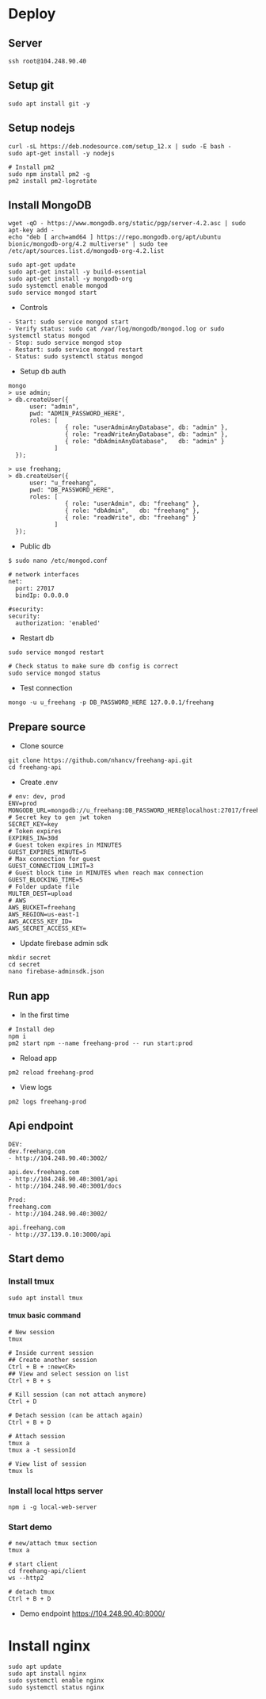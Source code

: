 # Deploy

## Server
```
ssh root@104.248.90.40
```

## Setup git
```
sudo apt install git -y
```

## Setup nodejs
```
curl -sL https://deb.nodesource.com/setup_12.x | sudo -E bash -
sudo apt-get install -y nodejs

# Install pm2
sudo npm install pm2 -g
pm2 install pm2-logrotate
```

## Install MongoDB
```
wget -qO - https://www.mongodb.org/static/pgp/server-4.2.asc | sudo apt-key add -
echo "deb [ arch=amd64 ] https://repo.mongodb.org/apt/ubuntu bionic/mongodb-org/4.2 multiverse" | sudo tee /etc/apt/sources.list.d/mongodb-org-4.2.list

sudo apt-get update
sudo apt-get install -y build-essential
sudo apt-get install -y mongodb-org
sudo systemctl enable mongod
sudo service mongod start
```

- Controls
```
- Start: sudo service mongod start
- Verify status: sudo cat /var/log/mongodb/mongod.log or sudo systemctl status mongod
- Stop: sudo service mongod stop
- Restart: sudo service mongod restart
- Status: sudo systemctl status mongod
```

- Setup db auth
```
mongo
> use admin;
> db.createUser({
      user: "admin",
      pwd: "ADMIN_PASSWORD_HERE",
      roles: [
                { role: "userAdminAnyDatabase", db: "admin" },
                { role: "readWriteAnyDatabase", db: "admin" },
                { role: "dbAdminAnyDatabase",   db: "admin" }
             ]
  });

> use freehang;
> db.createUser({
      user: "u_freehang",
      pwd: "DB_PASSWORD_HERE",
      roles: [
                { role: "userAdmin", db: "freehang" },
                { role: "dbAdmin",   db: "freehang" },
                { role: "readWrite", db: "freehang" }
             ]
  });
```

- Public db
```
$ sudo nano /etc/mongod.conf

# network interfaces
net:
  port: 27017
  bindIp: 0.0.0.0

#security:
security:
  authorization: 'enabled'
```

- Restart db
```
sudo service mongod restart

# Check status to make sure db config is correct
sudo service mongod status
```

- Test connection
```
mongo -u u_freehang -p DB_PASSWORD_HERE 127.0.0.1/freehang
```

## Prepare source
- Clone source 
```
git clone https://github.com/nhancv/freehang-api.git
cd freehang-api
```

- Create .env
```
# env: dev, prod
ENV=prod
MONGODB_URL=mongodb://u_freehang:DB_PASSWORD_HERE@localhost:27017/freehang
# Secret key to gen jwt token
SECRET_KEY=key
# Token expires
EXPIRES_IN=30d
# Guest token expires in MINUTES
GUEST_EXPIRES_MINUTE=5
# Max connection for guest
GUEST_CONNECTION_LIMIT=3
# Guest block time in MINUTES when reach max connection
GUEST_BLOCKING_TIME=5
# Folder update file
MULTER_DEST=upload
# AWS
AWS_BUCKET=freehang
AWS_REGION=us-east-1
AWS_ACCESS_KEY_ID=
AWS_SECRET_ACCESS_KEY=
```

- Update firebase admin sdk
```
mkdir secret
cd secret
nano firebase-adminsdk.json
```

## Run app
- In the first time
```
# Install dep
npm i
pm2 start npm --name freehang-prod -- run start:prod
```
- Reload app
```
pm2 reload freehang-prod
```
- View logs
```
pm2 logs freehang-prod
```

## Api endpoint

```
DEV:
dev.freehang.com
- http://104.248.90.40:3002/

api.dev.freehang.com
- http://104.248.90.40:3001/api
- http://104.248.90.40:3001/docs

Prod: 
freehang.com
- http://104.248.90.40:3002/

api.freehang.com
- http://37.139.0.10:3000/api
```

## Start demo

### Install tmux
```
sudo apt install tmux
```

#### tmux basic command
```
# New session
tmux

# Inside current session
## Create another session
Ctrl + B + :new<CR>
## View and select session on list
Ctrl + B + s

# Kill session (can not attach anymore)
Ctrl + D

# Detach session (can be attach again)
Ctrl + B + D

# Attach session
tmux a
tmux a -t sessionId

# View list of session
tmux ls
```

### Install local https server
```
npm i -g local-web-server
```

### Start demo
```
# new/attach tmux section
tmux a

# start client
cd freehang-api/client
ws --http2

# detach tmux
Ctrl + B + D
```

- Demo endpoint
https://104.248.90.40:8000/

# Install nginx
```
sudo apt update
sudo apt install nginx
sudo systemctl enable nginx
sudo systemctl status nginx
```
